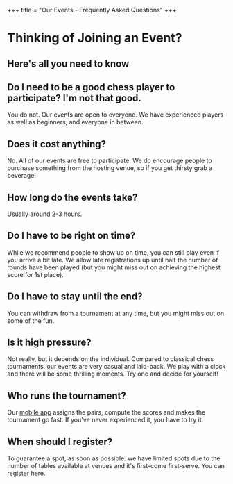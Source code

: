 +++
title = "Our Events - Frequently Asked Questions"
+++

<div class="text-center">
    <h1 class="display-4 fw-bold  mb-4">Thinking of Joining an Event?</h1>
    <h2 class="text-muted mb-4"> Here's all you need to know</h2>
</div>
    <div class="mb-4">
        <h2 class="h5 fw-bold">Do I need to be a good chess player to participate? I'm not that good.</h2>
        <p>You do not. Our events are open to everyone. We have experienced players as well as beginners, and everyone in between.</p>
    </div>
    <div class="mb-4">
        <h2 class="h5 fw-bold">Does it cost anything?</h2>
        <p>No. All of our events are free to participate. We do encourage people to purchase something from the hosting venue, so if you get thirsty grab a beverage!</p>
    </div>
    <div class="mb-4">
        <h2 class="h5 fw-bold">How long do the events take?</h2>
        <p>Usually around 2-3 hours.</p>
    </div>
    <div class="mb-4">
        <h2 class="h5 fw-bold">Do I have to be right on time?</h2>
        <p>While we recommend people to show up on time, you can still play even if you arrive a bit late. We allow late registrations up until half the number of rounds have been played (but you might miss out on achieving the highest score for 1st place).</p>
    </div>
    <div class="mb-4">
        <h2 class="h5 fw-bold">Do I have to stay until the end?</h2>
        <p>You can withdraw from a tournament at any time, but you might miss out on some of the fun.</p>
    </div>
    <div class="mb-4">
        <h2 class="h5 fw-bold">Is it high pressure?</h2>
        <p>Not really, but it depends on the individual. Compared to classical chess tournaments, our events are very casual and laid-back. We play with a clock and there will be some thrilling moments. Try one and decide for yourself!</p>
    </div>   
    <div class="mb-4">
        <h2 class="h5 fw-bold">Who runs the tournament?</h2>
        <p>Our <a href="https://app.tbchess.org">mobile app</a> assigns the pairs, compute the scores and makes the tournament go fast. If you've never experienced it, you have to try it.</p>
    </div> 
    <div class="mb-4">
        <h2 class="h5 fw-bold">When should I register?</h2>
        <p>To guarantee a spot, as soon as possible: we have limited spots due to the number of tables available at venues and it's first-come first-serve. You can <a href="https://lu.ma/tbchess">register here</a>.</p>
    </div>
      
